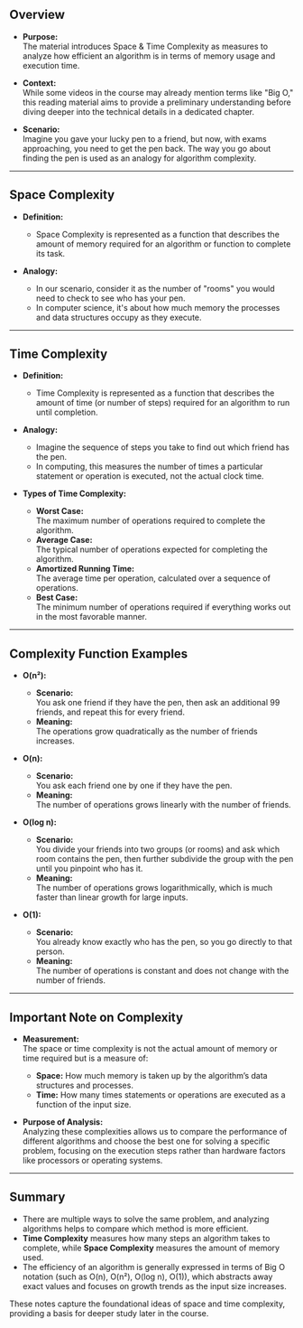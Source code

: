 ## Overview

- **Purpose:**  
  The material introduces Space & Time Complexity as measures to analyze how efficient an algorithm is in terms of memory usage and execution time.

- **Context:**  
  While some videos in the course may already mention terms like "Big O," this reading material aims to provide a preliminary understanding before diving deeper into the technical details in a dedicated chapter.

- **Scenario:**  
  Imagine you gave your lucky pen to a friend, but now, with exams approaching, you need to get the pen back. The way you go about finding the pen is used as an analogy for algorithm complexity.

---

## Space Complexity

- **Definition:**  
  - Space Complexity is represented as a function that describes the amount of memory required for an algorithm or function to complete its task.
  
- **Analogy:**  
  - In our scenario, consider it as the number of "rooms" you would need to check to see who has your pen.
  - In computer science, it's about how much memory the processes and data structures occupy as they execute.

---

## Time Complexity

- **Definition:**  
  - Time Complexity is represented as a function that describes the amount of time (or number of steps) required for an algorithm to run until completion.
  
- **Analogy:**  
  - Imagine the sequence of steps you take to find out which friend has the pen.
  - In computing, this measures the number of times a particular statement or operation is executed, not the actual clock time.

- **Types of Time Complexity:**
  - **Worst Case:**  
    The maximum number of operations required to complete the algorithm.
  - **Average Case:**  
    The typical number of operations expected for completing the algorithm.
  - **Amortized Running Time:**  
    The average time per operation, calculated over a sequence of operations.
  - **Best Case:**  
    The minimum number of operations required if everything works out in the most favorable manner.

---

## Complexity Function Examples

- **O(n²):**  
  - **Scenario:**  
    You ask one friend if they have the pen, then ask an additional 99 friends, and repeat this for every friend.
  - **Meaning:**  
    The operations grow quadratically as the number of friends increases.

- **O(n):**  
  - **Scenario:**  
    You ask each friend one by one if they have the pen.
  - **Meaning:**  
    The number of operations grows linearly with the number of friends.

- **O(log n):**  
  - **Scenario:**  
    You divide your friends into two groups (or rooms) and ask which room contains the pen, then further subdivide the group with the pen until you pinpoint who has it.
  - **Meaning:**  
    The number of operations grows logarithmically, which is much faster than linear growth for large inputs.

- **O(1):**  
  - **Scenario:**  
    You already know exactly who has the pen, so you go directly to that person.
  - **Meaning:**  
    The number of operations is constant and does not change with the number of friends.

---

## Important Note on Complexity

- **Measurement:**  
  The space or time complexity is not the actual amount of memory or time required but is a measure of:
  - **Space:** How much memory is taken up by the algorithm’s data structures and processes.
  - **Time:** How many times statements or operations are executed as a function of the input size.

- **Purpose of Analysis:**  
  Analyzing these complexities allows us to compare the performance of different algorithms and choose the best one for solving a specific problem, focusing on the execution steps rather than hardware factors like processors or operating systems.

---

## Summary

- There are multiple ways to solve the same problem, and analyzing algorithms helps to compare which method is more efficient.
- **Time Complexity** measures how many steps an algorithm takes to complete, while **Space Complexity** measures the amount of memory used.
- The efficiency of an algorithm is generally expressed in terms of Big O notation (such as O(n), O(n²), O(log n), O(1)), which abstracts away exact values and focuses on growth trends as the input size increases.

These notes capture the foundational ideas of space and time complexity, providing a basis for deeper study later in the course.